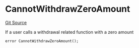 # CannotWithdrawZeroAmount
[Git Source](https://github.com/FloorDAO/floor-v2/blob/c8169a0594ad07a37d169672a50f4155c41be809/src/contracts/utils/Errors.sol)

If a user calls a withdrawal related function with a zero amount


```solidity
error CannotWithdrawZeroAmount();
```

